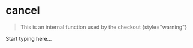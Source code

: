 # cancel

<include from="Snippets-CheckoutAPI.md" element-id="snippet-header" />

> This is an internal function used by the checkout
{style="warning"}

Start typing here...